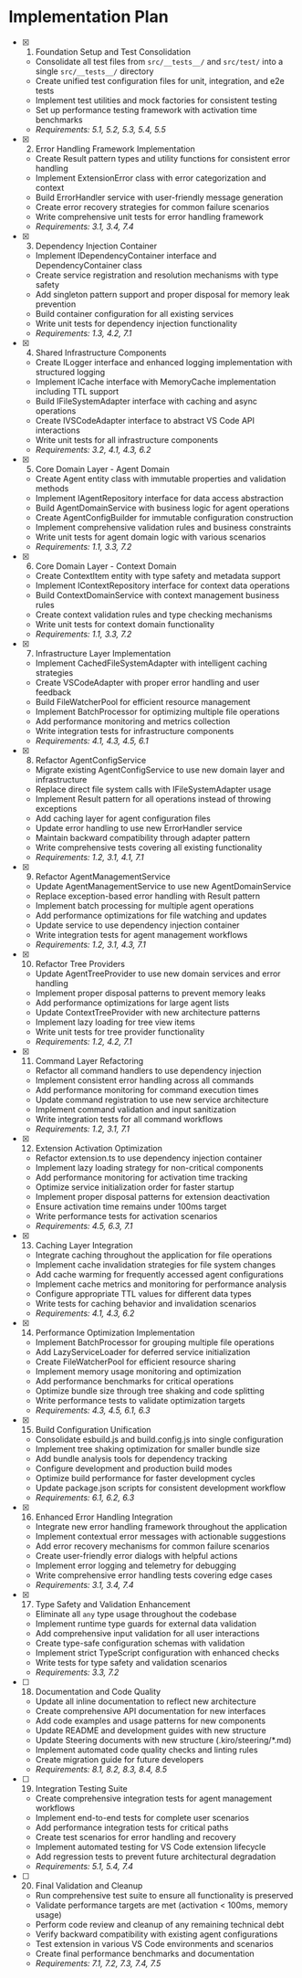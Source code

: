 # Implementation Plan

- [x] 1. Foundation Setup and Test Consolidation
  - Consolidate all test files from `src/__tests__/` and `src/test/` into a single `src/__tests__/` directory
  - Create unified test configuration files for unit, integration, and e2e tests
  - Implement test utilities and mock factories for consistent testing
  - Set up performance testing framework with activation time benchmarks
  - _Requirements: 5.1, 5.2, 5.3, 5.4, 5.5_

- [x] 2. Error Handling Framework Implementation
  - Create Result pattern types and utility functions for consistent error handling
  - Implement ExtensionError class with error categorization and context
  - Build ErrorHandler service with user-friendly message generation
  - Create error recovery strategies for common failure scenarios
  - Write comprehensive unit tests for error handling framework
  - _Requirements: 3.1, 3.4, 7.4_

- [x] 3. Dependency Injection Container
  - Implement IDependencyContainer interface and DependencyContainer class
  - Create service registration and resolution mechanisms with type safety
  - Add singleton pattern support and proper disposal for memory leak prevention
  - Build container configuration for all existing services
  - Write unit tests for dependency injection functionality
  - _Requirements: 1.3, 4.2, 7.1_

- [x] 4. Shared Infrastructure Components
  - Create ILogger interface and enhanced logging implementation with structured logging
  - Implement ICache interface with MemoryCache implementation including TTL support
  - Build IFileSystemAdapter interface with caching and async operations
  - Create IVSCodeAdapter interface to abstract VS Code API interactions
  - Write unit tests for all infrastructure components
  - _Requirements: 3.2, 4.1, 4.3, 6.2_

- [x] 5. Core Domain Layer - Agent Domain
  - Create Agent entity class with immutable properties and validation methods
  - Implement IAgentRepository interface for data access abstraction
  - Build AgentDomainService with business logic for agent operations
  - Create AgentConfigBuilder for immutable configuration construction
  - Implement comprehensive validation rules and business constraints
  - Write unit tests for agent domain logic with various scenarios
  - _Requirements: 1.1, 3.3, 7.2_

- [x] 6. Core Domain Layer - Context Domain
  - Create ContextItem entity with type safety and metadata support
  - Implement IContextRepository interface for context data operations
  - Build ContextDomainService with context management business rules
  - Create context validation rules and type checking mechanisms
  - Write unit tests for context domain functionality
  - _Requirements: 1.1, 3.3, 7.2_

- [x] 7. Infrastructure Layer Implementation
  - Implement CachedFileSystemAdapter with intelligent caching strategies
  - Create VSCodeAdapter with proper error handling and user feedback
  - Build FileWatcherPool for efficient resource management
  - Implement BatchProcessor for optimizing multiple file operations
  - Add performance monitoring and metrics collection
  - Write integration tests for infrastructure components
  - _Requirements: 4.1, 4.3, 4.5, 6.1_

- [x] 8. Refactor AgentConfigService
  - Migrate existing AgentConfigService to use new domain layer and infrastructure
  - Replace direct file system calls with IFileSystemAdapter usage
  - Implement Result pattern for all operations instead of throwing exceptions
  - Add caching layer for agent configuration files
  - Update error handling to use new ErrorHandler service
  - Maintain backward compatibility through adapter pattern
  - Write comprehensive tests covering all existing functionality
  - _Requirements: 1.2, 3.1, 4.1, 7.1_

- [x] 9. Refactor AgentManagementService
  - Update AgentManagementService to use new AgentDomainService
  - Replace exception-based error handling with Result pattern
  - Implement batch processing for multiple agent operations
  - Add performance optimizations for file watching and updates
  - Update service to use dependency injection container
  - Write integration tests for agent management workflows
  - _Requirements: 1.2, 3.1, 4.3, 7.1_

- [x] 10. Refactor Tree Providers
  - Update AgentTreeProvider to use new domain services and error handling
  - Implement proper disposal patterns to prevent memory leaks
  - Add performance optimizations for large agent lists
  - Update ContextTreeProvider with new architecture patterns
  - Implement lazy loading for tree view items
  - Write unit tests for tree provider functionality
  - _Requirements: 1.2, 4.2, 7.1_

- [x] 11. Command Layer Refactoring
  - Refactor all command handlers to use dependency injection
  - Implement consistent error handling across all commands
  - Add performance monitoring for command execution times
  - Update command registration to use new service architecture
  - Implement command validation and input sanitization
  - Write integration tests for all command workflows
  - _Requirements: 1.2, 3.1, 7.1_

- [x] 12. Extension Activation Optimization
  - Refactor extension.ts to use dependency injection container
  - Implement lazy loading strategy for non-critical components
  - Add performance monitoring for activation time tracking
  - Optimize service initialization order for faster startup
  - Implement proper disposal patterns for extension deactivation
  - Ensure activation time remains under 100ms target
  - Write performance tests for activation scenarios
  - _Requirements: 4.5, 6.3, 7.1_

- [x] 13. Caching Layer Integration
  - Integrate caching throughout the application for file operations
  - Implement cache invalidation strategies for file system changes
  - Add cache warming for frequently accessed agent configurations
  - Implement cache metrics and monitoring for performance analysis
  - Configure appropriate TTL values for different data types
  - Write tests for caching behavior and invalidation scenarios
  - _Requirements: 4.1, 4.3, 6.2_

- [x] 14. Performance Optimization Implementation
  - Implement BatchProcessor for grouping multiple file operations
  - Add LazyServiceLoader for deferred service initialization
  - Create FileWatcherPool for efficient resource sharing
  - Implement memory usage monitoring and optimization
  - Add performance benchmarks for critical operations
  - Optimize bundle size through tree shaking and code splitting
  - Write performance tests to validate optimization targets
  - _Requirements: 4.3, 4.5, 6.1, 6.3_

- [x] 15. Build Configuration Unification
  - Consolidate esbuild.js and build.config.js into single configuration
  - Implement tree shaking optimization for smaller bundle size
  - Add bundle analysis tools for dependency tracking
  - Configure development and production build modes
  - Optimize build performance for faster development cycles
  - Update package.json scripts for consistent development workflow
  - _Requirements: 6.1, 6.2, 6.3_

- [x] 16. Enhanced Error Handling Integration
  - Integrate new error handling framework throughout the application
  - Implement contextual error messages with actionable suggestions
  - Add error recovery mechanisms for common failure scenarios
  - Create user-friendly error dialogs with helpful actions
  - Implement error logging and telemetry for debugging
  - Write comprehensive error handling tests covering edge cases
  - _Requirements: 3.1, 3.4, 7.4_

- [x] 17. Type Safety and Validation Enhancement
  - Eliminate all `any` type usage throughout the codebase
  - Implement runtime type guards for external data validation
  - Add comprehensive input validation for all user interactions
  - Create type-safe configuration schemas with validation
  - Implement strict TypeScript configuration with enhanced checks
  - Write tests for type safety and validation scenarios
  - _Requirements: 3.3, 7.2_

- [ ] 18. Documentation and Code Quality
  - Update all inline documentation to reflect new architecture
  - Create comprehensive API documentation for new interfaces
  - Add code examples and usage patterns for new components
  - Update README and development guides with new structure
  - Update Steering documents with new structure (.kiro/steering/*.md)
  - Implement automated code quality checks and linting rules
  - Create migration guide for future developers
  - _Requirements: 8.1, 8.2, 8.3, 8.4, 8.5_

- [ ] 19. Integration Testing Suite
  - Create comprehensive integration tests for agent management workflows
  - Implement end-to-end tests for complete user scenarios
  - Add performance integration tests for critical paths
  - Create test scenarios for error handling and recovery
  - Implement automated testing for VS Code extension lifecycle
  - Add regression tests to prevent future architectural degradation
  - _Requirements: 5.1, 5.4, 7.4_

- [ ] 20. Final Validation and Cleanup
  - Run comprehensive test suite to ensure all functionality is preserved
  - Validate performance targets are met (activation < 100ms, memory usage)
  - Perform code review and cleanup of any remaining technical debt
  - Verify backward compatibility with existing agent configurations
  - Test extension in various VS Code environments and scenarios
  - Create final performance benchmarks and documentation
  - _Requirements: 7.1, 7.2, 7.3, 7.4, 7.5_